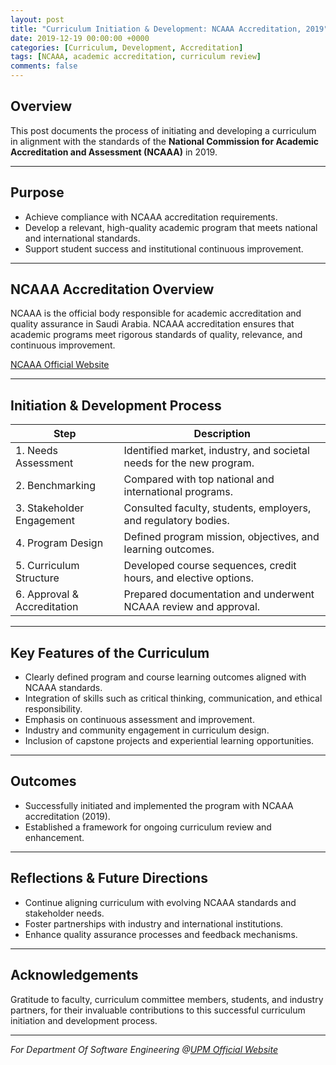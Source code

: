 ```yaml
---
layout: post
title: "Curriculum Initiation & Development: NCAAA Accreditation, 2019"
date: 2019-12-19 00:00:00 +0000
categories: [Curriculum, Development, Accreditation]
tags: [NCAAA, academic accreditation, curriculum review]
comments: false
---
```


## Overview

This post documents the process of initiating and developing a curriculum in alignment with the standards of the **National Commission for Academic Accreditation and Assessment (NCAAA)** in 2019.

---

## Purpose

- Achieve compliance with NCAAA accreditation requirements.
- Develop a relevant, high-quality academic program that meets national and international standards.
- Support student success and institutional continuous improvement.

---

## NCAAA Accreditation Overview

NCAAA is the official body responsible for academic accreditation and quality assurance in Saudi Arabia. NCAAA accreditation ensures that academic programs meet rigorous standards of quality, relevance, and continuous improvement.

[NCAAA Official Website](https://www.ncaaa.sa/)

---

## Initiation & Development Process

| Step                          | Description                                                                 |
|-------------------------------|-----------------------------------------------------------------------------|
| 1. Needs Assessment           | Identified market, industry, and societal needs for the new program.        |
| 2. Benchmarking               | Compared with top national and international programs.                      |
| 3. Stakeholder Engagement     | Consulted faculty, students, employers, and regulatory bodies.              |
| 4. Program Design             | Defined program mission, objectives, and learning outcomes.                 |
| 5. Curriculum Structure       | Developed course sequences, credit hours, and elective options.             |
| 6. Approval & Accreditation   | Prepared documentation and underwent NCAAA review and approval.             |

---

## Key Features of the Curriculum

- Clearly defined program and course learning outcomes aligned with NCAAA standards.
- Integration of skills such as critical thinking, communication, and ethical responsibility.
- Emphasis on continuous assessment and improvement.
- Industry and community engagement in curriculum design.
- Inclusion of capstone projects and experiential learning opportunities.

---

## Outcomes

- Successfully initiated and implemented the program with NCAAA accreditation (2019).
- Established a framework for ongoing curriculum review and enhancement.

---

## Reflections & Future Directions

- Continue aligning curriculum with evolving NCAAA standards and stakeholder needs.
- Foster partnerships with industry and international institutions.
- Enhance quality assurance processes and feedback mechanisms.

---

## Acknowledgements

Gratitude to faculty, curriculum committee members, students, and industry partners, for their invaluable contributions to this successful curriculum initiation and development process.

---

*For Department Of Software Engineering @[UPM Official Website](https://www.upm.edu.sa/)*